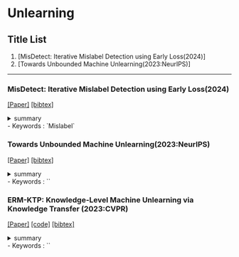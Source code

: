 # Unlearning


## Title List

1. [MisDetect: Iterative Mislabel Detection using Early Loss(2024)]
2. [Towards Unbounded Machine Unlearning(2023:NeurIPS)]


---

### MisDetect: Iterative Mislabel Detection using Early Loss(2024)
[[Paper]](https://dl.acm.org/doi/pdf/10.14778/3648160.3648161)
[[bibtex]](https://dl.acm.org/doi/abs/10.14778/3648160.3648161)
<details><summary>summary</summary><div>
github貼ってあるが404となる
Mislabelの多くの手法が説明されていた
やっぱりMislabelを見つけるのは難しそう
Mislabel ratio20%のCIFAR-10でF1 score 0.8622 
memorizationぽいことを使っている
第1段階
損失が高いやつはラベルが違うと判断している・・・(1)
ついでに早期から損失が最小のインスタンスを使ってダブルチェックしている．・・・(2)
エントロピーを用いてnoisyに適応したと判断して1段階目を停止する
第2段階
上記のどちらにも含まれないやつに対しては2値分類モデルをトレーニングする((1) → -1, (2) → 1)
第2段階では特徴量や2値分類結果も含めてK-NNを用いて分類している？ → K-NNではなくMLPで分類しているかも？2値分類モデルがMLPなだけ?

</div></details> 
- Keywords : `Mislabel` 

### Towards Unbounded Machine Unlearning(2023:NeurIPS)
[[Paper]](https://proceedings.neurips.cc/paper_files/paper/2023/file/062d711fb777322e2152435459e6e9d9-Paper-Conference.pdf)
[[bibtex]](https://proceedings.neurips.cc/paper_files/paper/2023/hash/062d711fb777322e2152435459e6e9d9-Abstract-Conference.html)
<details><summary>summary</summary><div>
忘却させる際に，忘却エラーが大きくなりすぎるとMIA(メンバーシップ推論攻撃)に対して脆弱になってしまうから．
忘却の定義を新たにしている．
教師生徒モデルを使っている．
</div></details> 
- Keywords : `` 

###  ERM-KTP: Knowledge-Level Machine Unlearning via Knowledge Transfer (2023:CVPR)
[[Paper]](https://openaccess.thecvf.com/content/CVPR2023/papers/Lin_ERM-KTP_Knowledge-Level_Machine_Unlearning_via_Knowledge_Transfer_CVPR_2023_paper.pdf)
[[code]](https://github.com/RUIYUN-ML/ERM-KTP/tree/main/ERM-KTP)
[[bibtex]](https://openaccess.thecvf.com/content/CVPR2023/html/Lin_ERM-KTP_Knowledge-Level_Machine_Unlearning_via_Knowledge_Transfer_CVPR_2023_paper.html)
<details><summary>summary</summary><div>
コードはまだ読みやすそう
知識?の観点からunlearningを行なっている？
畳み込み層のどかがそのデータに役立っているかを認識してそれを取り除いてる？
</div></details> 
- Keywords : `` 

